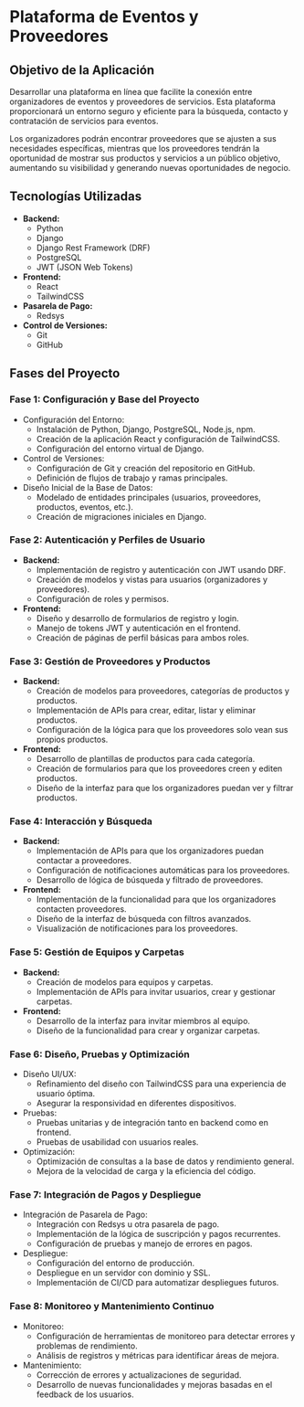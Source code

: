 # Plataforma de Eventos y Proveedores 

## Objetivo de la Aplicación

Desarrollar una plataforma en línea que facilite la conexión entre organizadores de eventos y proveedores de servicios. Esta plataforma proporcionará un entorno seguro y eficiente para la búsqueda, contacto y contratación de servicios para eventos. 

Los organizadores podrán encontrar proveedores que se ajusten a sus necesidades específicas, mientras que los proveedores tendrán la oportunidad de mostrar sus productos y servicios a un público objetivo, aumentando su visibilidad y generando nuevas oportunidades de negocio.

## Tecnologías Utilizadas

* **Backend:**
    * Python
    * Django
    * Django Rest Framework (DRF)
    * PostgreSQL
    * JWT (JSON Web Tokens)
* **Frontend:**
    * React
    * TailwindCSS
* **Pasarela de Pago:**
    * Redsys
* **Control de Versiones:**
    * Git
    * GitHub

## Fases del Proyecto

### Fase 1: Configuración y Base del Proyecto

* Configuración del Entorno:
    * Instalación de Python, Django, PostgreSQL, Node.js, npm.
    * Creación de la aplicación React y configuración de TailwindCSS.
    * Configuración del entorno virtual de Django.
* Control de Versiones:
    * Configuración de Git y creación del repositorio en GitHub.
    * Definición de flujos de trabajo y ramas principales.
* Diseño Inicial de la Base de Datos:
    * Modelado de entidades principales (usuarios, proveedores, productos, eventos, etc.).
    * Creación de migraciones iniciales en Django.

### Fase 2: Autenticación y Perfiles de Usuario

* **Backend:**
    * Implementación de registro y autenticación con JWT usando DRF.
    * Creación de modelos y vistas para usuarios (organizadores y proveedores).
    * Configuración de roles y permisos.
* **Frontend:**
    * Diseño y desarrollo de formularios de registro y login.
    * Manejo de tokens JWT y autenticación en el frontend.
    * Creación de páginas de perfil básicas para ambos roles.

### Fase 3: Gestión de Proveedores y Productos

* **Backend:**
    * Creación de modelos para proveedores, categorías de productos y productos.
    * Implementación de APIs para crear, editar, listar y eliminar productos.
    * Configuración de la lógica para que los proveedores solo vean sus propios productos.
* **Frontend:**
    * Desarrollo de plantillas de productos para cada categoría.
    * Creación de formularios para que los proveedores creen y editen productos.
    * Diseño de la interfaz para que los organizadores puedan ver y filtrar productos.

### Fase 4: Interacción y Búsqueda

* **Backend:**
    * Implementación de APIs para que los organizadores puedan contactar a proveedores.
    * Configuración de notificaciones automáticas para los proveedores.
    * Desarrollo de lógica de búsqueda y filtrado de proveedores.
* **Frontend:**
    * Implementación de la funcionalidad para que los organizadores contacten proveedores.
    * Diseño de la interfaz de búsqueda con filtros avanzados.
    * Visualización de notificaciones para los proveedores.

### Fase 5: Gestión de Equipos y Carpetas

* **Backend:**
    * Creación de modelos para equipos y carpetas.
    * Implementación de APIs para invitar usuarios, crear y gestionar carpetas.
* **Frontend:**
    * Desarrollo de la interfaz para invitar miembros al equipo.
    * Diseño de la funcionalidad para crear y organizar carpetas.

### Fase 6: Diseño, Pruebas y Optimización

* Diseño UI/UX:
    * Refinamiento del diseño con TailwindCSS para una experiencia de usuario óptima.
    * Asegurar la responsividad en diferentes dispositivos.
* Pruebas:
    * Pruebas unitarias y de integración tanto en backend como en frontend.
    * Pruebas de usabilidad con usuarios reales.
* Optimización:
    * Optimización de consultas a la base de datos y rendimiento general.
    * Mejora de la velocidad de carga y la eficiencia del código.

### Fase 7: Integración de Pagos y Despliegue

* Integración de Pasarela de Pago:
    * Integración con Redsys u otra pasarela de pago.
    * Implementación de la lógica de suscripción y pagos recurrentes.
    * Configuración de pruebas y manejo de errores en pagos.
* Despliegue:
    * Configuración del entorno de producción.
    * Despliegue en un servidor con dominio y SSL.
    * Implementación de CI/CD para automatizar despliegues futuros.

### Fase 8: Monitoreo y Mantenimiento Continuo

* Monitoreo:
    * Configuración de herramientas de monitoreo para detectar errores y problemas de rendimiento.
    * Análisis de registros y métricas para identificar áreas de mejora.
* Mantenimiento:
    * Corrección de errores y actualizaciones de seguridad.
    * Desarrollo de nuevas funcionalidades y mejoras basadas en el feedback de los usuarios.
